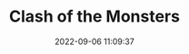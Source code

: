 ---
date: 2022-09-06 11:09:37
title: 'Clash of the Monsters'	
tags: [free, 2.5D, PC, 2D fighter]
price: Free	
img: https://i.imgur.com/dpRxLek.jpg
link: https://store.steampowered.com/app/431500/Clash_of_the_Monsters/	


---